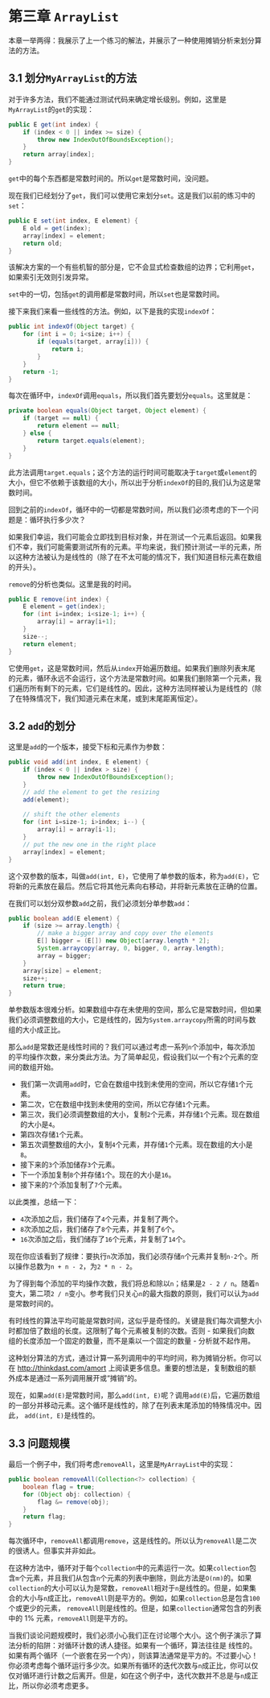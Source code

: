 # 第三章 `ArrayList`

本章一举两得：我展示了上一个练习的解法，并展示了一种使用摊销分析来划分算法的方法。

## 3.1 划分`MyArrayList`的方法

对于许多方法，我们不能通过测试代码来确定增长级别。例如，这里是`MyArrayList`的`get`的实现：

```java
public E get(int index) {
    if (index < 0 || index >= size) {
        throw new IndexOutOfBoundsException();
    }
    return array[index];
}
```

`get`中的每个东西都是常数时间的。所以`get`是常数时间，没问题。

现在我们已经划分了`get`，我们可以使用它来划分`set`。这是我们以前的练习中的`set`：

```java
public E set(int index, E element) {
    E old = get(index);
    array[index] = element;
    return old;
}
```

该解决方案的一个有些机智的部分是，它不会显式检查数组的边界；它利用`get`，如果索引无效则引发异常。

`set`中的一切，包括`get`的调用都是常数时间，所以`set`也是常数时间。

接下来我们来看一些线性的方法。例如，以下是我的实现`indexOf`：

```java
public int indexOf(Object target) {
    for (int i = 0; i<size; i++) {
        if (equals(target, array[i])) {
            return i;
        }
    }
    return -1;
}
```

每次在循环中，`indexOf`调用`equals`，所以我们首先要划分`equals`。这里就是：

```java
private boolean equals(Object target, Object element) {
    if (target == null) {
        return element == null;
    } else {
        return target.equals(element);
    }
}
```

此方法调用`target.equals`；这个方法的运行时间可能取决于`target`或`element`的大小，但它不依赖于该数组的大小，所以出于分析`indexOf`的目的,我们认为这是常数时间。

回到之前的`indexOf`，循环中的一切都是常数时间，所以我们必须考虑的下一个问题是：循环执行多少次？

如果我们幸运，我们可能会立即找到目标对象，并在测试一个元素后返回。如果我们不幸，我们可能需要测试所有的元素。平均来说，我们预计测试一半的元素，所以这种方法被认为是线性的（除了在不太可能的情况下，我们知道目标元素在数组的开头）。

`remove`的分析也类似。这里是我的时间。

```java
public E remove(int index) {
    E element = get(index);
    for (int i=index; i<size-1; i++) {
        array[i] = array[i+1];
    }
    size--;
    return element;
}
```

它使用`get`，这是常数时间，然后从`index`开始遍历数组。如果我们删除列表末尾的元素，循环永远不会运行，这个方法是常数时间。如果我们删除第一个元素，我们遍历所有剩下的元素，它们是线性的。因此，这种方法同样被认为是线性的（除了在特殊情况下，我们知道元素在末尾，或到末尾距离恒定）。

## 3.2 `add`的划分

这里是`add`的一个版本，接受下标和元素作为参数：

```java
public void add(int index, E element) {
    if (index < 0 || index > size) {
        throw new IndexOutOfBoundsException();
    }
    // add the element to get the resizing
    add(element);
    
    // shift the other elements
    for (int i=size-1; i>index; i--) {
        array[i] = array[i-1];
    }
    // put the new one in the right place
    array[index] = element;
}
```

这个双参数的版本，叫做`add(int, E)`，它使用了单参数的版本，称为`add(E)`，它将新的元素放在最后。然后它将其他元素向右移动，并将新元素放在正确的位置。

在我们可以划分双参数`add`之前，我们必须划分单参数`add`：

```java
public boolean add(E element) {
    if (size >= array.length) {
        // make a bigger array and copy over the elements
        E[] bigger = (E[]) new Object[array.length * 2];
        System.arraycopy(array, 0, bigger, 0, array.length);
        array = bigger;
    } 
    array[size] = element;
    size++;
    return true;
}
```

单参数版本很难分析。如果数组中存在未使用的空间，那么它是常数时间，但如果我们必须调整数组的大小，它是线性的，因为`System.arraycopy`所需的时间与数组的大小成正比。

那么`add`是常数还是线性时间的？我们可以通过考虑一系列`n`个添加中，每次添加的平均操作次数，来分类此方法。为了简单起见，假设我们以一个有`2`个元素的空间的数组开始。

+   我们第一次调用`add`时，它会在数组中找到未使用的空间，所以它存储`1`个元素。
+   第二次，它在数组中找到未使用的空间，所以它存储`1`个元素。
+   第三次，我们必须调整数组的大小，复制`2`个元素，并存储`1`个元素。现在数组的大小是`4`。
+   第四次存储`1`个元素。
+   第五次调整数组的大小，复制`4`个元素，并存储`1`个元素。现在数组的大小是`8`。
+   接下来的`3`个添加储存`3`个元素。
+   下一个添加复制`8`个并存储`1`个。现在的大小是`16`。
+   接下来的`7`个添加复制了`7`个元素。

以此类推，总结一下：

+   `4`次添加之后，我们储存了`4`个元素，并复制了两个。
+   `8`次添加之后，我们储存了`8`个元素，并复制了`6`个。
+   `16`次添加之后，我们储存了`16`个元素，并复制了`14`个。

现在你应该看到了规律：要执行`n`次添加，我们必须存储`n`个元素并复制`n-2`个。所以操作总数为`n + n - 2`，为`2 * n - 2`。

为了得到每个添加的平均操作次数，我们将总和除以`n`；结果是`2 - 2 / n`。随着`n`变大，第二项`2 / n`变小。参考我们只关心`n`的最大指数的原则，我们可以认为`add`是常数时间的。

有时线性的算法平均可能是常数时间，这似乎是奇怪的。关键是我们每次调整大小时都加倍了数组的长度。这限制了每个元素被复制的次数。否则 - 如果我们向数组的长度添加一个固定的数量，而不是乘以一个固定的数量 - 分析就不起作用。

这种划分算法的方式，通过计算一系列调用中的平均时间，称为摊销分析。你可以在 <http://thinkdast.com/amort> 上阅读更多信息。重要的想法是，复制数组的额外成本是通过一系列调用展开或“摊销”的。

现在，如果`add(E)`是常数时间，那么`add(int, E)`呢？调用`add(E)`后，它遍历数组的一部分并移动元素。这个循环是线性的，除了在列表末尾添加的特殊情况中。因此， `add(int, E)`是线性的。

## 3.3 问题规模

最后一个例子中，我们将考虑`removeAll`，这里是`MyArrayList`中的实现：

```java
public boolean removeAll(Collection<?> collection) {
    boolean flag = true;
    for (Object obj: collection) {
        flag &= remove(obj);
    }
    return flag;
}
```

每次循环中，`removeAll`都调用`remove`，这是线性的。所以认为`removeAll`是二次的很诱人。但事实并非如此。

在这种方法中，循环对于每个`collection`中的元素运行一次。如果`collection`包含`m`个元素，并且我们从包含`n`个元素的列表中删除，则此方法是`O(nm)`的。如果`collection`的大小可以认为是常数，`removeAll`相对于`n`是线性的。但是，如果集合的大小与`n`成正比，`removeAll`则是平方的。例如，如果`collection`总是包含`100`个或更少的元素， `removeAll`则是线性的。但是，如果`collection`通常包含的列表中的 1% 元素，`removeAll`则是平方的。

当我们谈论问题规模时，我们必须小心我们正在讨论哪个大小。这个例子演示了算法分析的陷阱：对循环计数的诱人捷径。如果有一个循环，算法往往是 线性的。如果有两个循环（一个嵌套在另一个内），则该算法通常是平方的。不过要小心！你必须考虑每个循环运行多少次。如果所有循环的迭代次数与`n`成正比，你可以仅仅对循环进行计数之后离开。但是，如在这个例子中，迭代次数并不总是与`n`成正比，所以你必须考虑更多。
